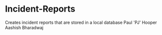 # Incident-Reports
Creates incident reports that are stored in a local database
Paul 'PJ' Hooper
Aashish Bharadwaj